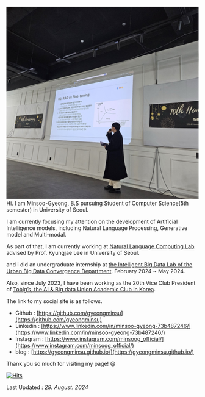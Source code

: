 ![github_profile.jpg](/github_profile.jpg)
Hi. I am Minsoo-Gyeong, B.S pursuing Student of Computer Science(5th semester) in University of Seoul.

I am currently focusing my attention on the development of Artificial Intelligence models, including Natural Language Processing, Generative model and Multi-modal.

As part of that, I am currently working at [Natural Language Computing Lab](https://nlc-uos.github.io/) advised by Prof. Kyungjae Lee in University of Seoul.

and i did an undergraduate internship at [the Intelligent Big Data Lab of the Urban Big Data Convergence Department](https://intelligent-big-data-lab.notion.site/). February 2024 ~ May 2024.

Also, since July 2023, I have been working as the 20th Vice Club President of [Tobig’s, the AI & Big data Union Academic Club in Korea](https://tobigs-datamarket.github.io/).

The link to my social site is as follows.

- Github : [https://github.com/gyeongminsu](https://github.com/gyeongminsu)
- Linkedin : [https://www.linkedin.com/in/minsoo-gyeong-73b487246/](https://www.linkedin.com/in/minsoo-gyeong-73b487246/)
- Instagram : [https://www.instagram.com/minsoog_official/](https://www.instagram.com/minsoog_official/)
- blog : [https://gyeongminsu.github.io/](https://gyeongminsu.github.io/)

Thank you so much for visiting my page! 😃

[![Hits](https://hits.seeyoufarm.com/api/count/incr/badge.svg?url=https%3A%2F%2Fgithub.com%2Fgyeongminsu&count_bg=%236D7F88&title_bg=%23555555&icon=&icon_color=%23E7E7E7&title=hits&edge_flat=false)](https://hits.seeyoufarm.com)

Last Updated : _29. August. 2024_
<!--
**gyeongminsu/gyeongminsu** is a ✨ _special_ ✨ repository because its `README.md` (this file) appears on your GitHub profile.

Here are some ideas to get you started:

- 🔭 I’m currently working on ...
- 🌱 I’m currently learning ...
- 👯 I’m looking to collaborate on ...
- 🤔 I’m looking for help with ...
- 💬 Ask me about ...
- 📫 How to reach me: ...
- 😄 Pronouns: ...
- ⚡ Fun fact: ...
-->
